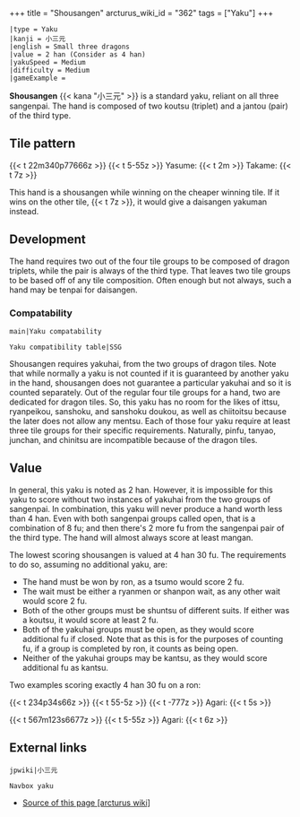 +++
title = "Shousangen"
arcturus_wiki_id = "362"
tags = ["Yaku"]
+++

```yaku
|type = Yaku
|kanji = 小三元
|english = Small three dragons
|value = 2 han (Consider as 4 han)
|yakuSpeed = Medium
|difficulty = Medium
|gameExample =
```

**Shousangen** {{< kana "小三元" >}} is a standard yaku, reliant on all three sangenpai. The hand is
composed of two koutsu (triplet) and a jantou (pair) of the third type.

## Tile pattern

{{< t 22m340p77666z >}} {{< t 5-55z >}} Yasume: {{< t 2m >}} Takame: {{< t 7z >}}

This hand is a shousangen while winning on the cheaper winning tile. If it wins on the other tile,
{{< t 7z >}}, it would give a daisangen yakuman instead.

## Development

The hand requires two out of the four tile groups to be composed of dragon triplets, while the pair
is always of the third type. That leaves two tile groups to be based off of any tile composition.
Often enough but not always, such a hand may be tenpai for daisangen.

### Compatability

`main|Yaku compatability`

`Yaku compatibility table|SSG`

Shousangen requires yakuhai, from the two groups of dragon tiles. Note that while normally a yaku is
not counted if it is guaranteed by another yaku in the hand, shousangen does not guarantee a
particular yakuhai and so it is counted separately. Out of the regular four tile groups for a hand,
two are dedicated for dragon tiles. So, this yaku has no room for the likes of ittsu, ryanpeikou,
sanshoku, and sanshoku doukou, as well as chiitoitsu because the later does not allow any mentsu.
Each of those four yaku require at least three tile groups for their specific requirements.
Naturally, pinfu, tanyao, junchan, and chinitsu are incompatible because of the dragon tiles.

## Value

In general, this yaku is noted as 2 han. However, it is impossible for this yaku to score without
two instances of yakuhai from the two groups of sangenpai. In combination, this yaku will never
produce a hand worth less than 4 han. Even with both sangenpai groups called open, that is a
combination of 8 fu; and then there's 2 more fu from the sangenpai pair of the third type. The hand
will almost always score at least mangan.

The lowest scoring shousangen is valued at 4 han 30 fu. The requirements to do so, assuming no
additional yaku, are:

- The hand must be won by ron, as a tsumo would score 2 fu.
- The wait must be either a ryanmen or shanpon wait, as any other wait would score 2 fu.
- Both of the other groups must be shuntsu of different suits. If either was a koutsu, it would
  score at least 2 fu.
- Both of the yakuhai groups must be open, as they would score additional fu if closed. Note that as
  this is for the purposes of counting fu, if a group is completed by ron, it counts as being open.
- Neither of the yakuhai groups may be kantsu, as they would score additional fu as kantsu.

Two examples scoring exactly 4 han 30 fu on a ron:

{{< t 234p34s66z >}} {{< t 55-5z >}} {{< t -777z >}} Agari: {{< t 5s >}}

{{< t 567m123s6677z >}} {{< t 5-55z >}} Agari: {{< t 6z >}}

## External links

`jpwiki|小三元`

`Navbox yaku`

- [Source of this page [arcturus wiki]](http://arcturus.su/wiki/Shousangen)
